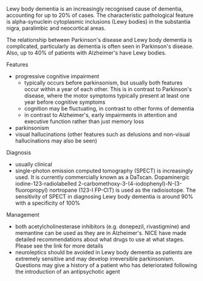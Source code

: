 Lewy body dementia is an increasingly recognised cause of dementia, accounting for up to 20% of cases. The characteristic pathological feature is alpha\-synuclein cytoplasmic inclusions (Lewy bodies) in the substantia nigra, paralimbic and neocortical areas.  
  
The relationship between Parkinson's disease and Lewy body dementia is complicated, particularly as dementia is often seen in Parkinson's disease. Also, up to 40% of patients with Alzheimer's have Lewy bodies.  
  
Features  
* progressive cognitive impairment
	+ typically occurs before parkinsonism, but usually both features occur within a year of each other. This is in contrast to Parkinson's disease, where the motor symptoms typically present at least one year before cognitive symptoms
	+ cognition may be fluctuating, in contrast to other forms of dementia
	+ in contrast to Alzheimer's, early impairments in attention and executive function rather than just memory loss
* parkinsonism
* visual hallucinations (other features such as delusions and non\-visual hallucinations may also be seen)

  
Diagnosis  
* usually clinical
* single\-photon emission computed tomography (SPECT) is increasingly used. It is currently commercially known as a DaTscan. Dopaminergic iodine\-123\-radiolabelled 2\-carbomethoxy\-3\-(4\-iodophenyl)\-N\-(3\-fluoropropyl) nortropane (123\-I FP\-CIT) is used as the radioisotope. The sensitivity of SPECT in diagnosing Lewy body dementia is around 90% with a specificity of 100%

  
Management  
* both acetylcholinesterase inhibitors (e.g. donepezil, rivastigmine) and memantine can be used as they are in Alzheimer's. NICE have made detailed recommendations about what drugs to use at what stages. Please see the link for more details
* neuroleptics should be avoided in Lewy body dementia as patients are extremely sensitive and may develop irreversible parkinsonism. Questions may give a history of a patient who has deteriorated following the introduction of an antipsychotic agent
